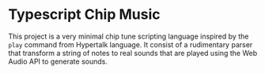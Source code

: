 # Typescript Chip Music

This project is a very minimal chip tune scripting language inspired by the `play` command from Hypertalk language. It consist of a rudimentary parser that transform a string of notes to real sounds that are played using the Web Audio API to generate sounds.